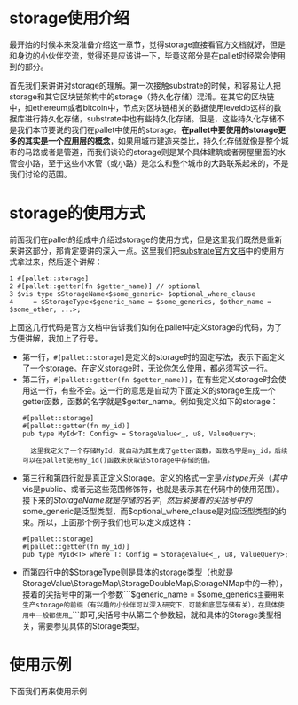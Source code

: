 # storage使用介绍
最开始的时候本来没准备介绍这一章节，觉得storage直接看官方文档就好，但是和身边的小伙伴交流，觉得还是应该讲一下，毕竟这部分是在pallet时经常会使用到的部分。

首先我们来讲讲对storage的理解。第一次接触substrate的时候，和容易让人把storage和其它区块链架构中的storage（持久化存储）混淆。在其它的区块链中，如ethereum或者bitcoin中，节点对区块链相关的数据使用leveldb这样的数据库进行持久化存储，substrate中也有些持久化存储。但是，这些持久化存储不是我们本节要说的我们在pallet中使用的storage。**在pallet中要使用的storage更多的其实是一个应用层的概念**，如果用城市建造来类比，持久化存储就像是整个城市的马路或者是管道，而我们谈论的storage则是某个具体建筑或者房屋里面的水管会小路，至于这些小水管（或小路）是怎么和整个城市的大路联系起来的，不是我们讨论的范围。

# storage的使用方式
前面我们在pallet的组成中介绍过storage的使用方式，但是这里我们既然是重新来讲这部分，那肯定要讲的深入一点。这里我们把[substrate官方文档](https://docs.substrate.io/rustdocs/latest/frame_support/attr.pallet.html#storage-palletstorage-optional)中的使用方式拿过来，然后逐个讲解：
```
1 #[pallet::storage]
2 #[pallet::getter(fn $getter_name)] // optional
3 $vis type $StorageName<$some_generic> $optional_where_clause
4	  = $StorageType<$generic_name = $some_generics, $other_name = $some_other, ...>;
```
上面这几行代码是官方文档中告诉我们如何在pallet中定义storage的代码，为了方便讲解，我加上了行号。

* 第一行，```#[pallet::storage]```是定义的storage时的固定写法，表示下面定义了一个storage。在定义storage时，无论你怎么使用，都必须写这一行。
* 第二行，```#[pallet::getter(fn $getter_name)]```，在有些定义storage时会使用这一行，有些不会。这一行的意思是自动为下面定义的storage生成一个getter函数，函数的名字就是$getter_name。例如我定义如下的storage：
	```
	#[pallet::storage]
	#[pallet::getter(fn my_id)]
	pub type MyId<T: Config> = StorageValue<_, u8, ValueQuery>;
	```
        这里我定义了一个存储MyId，就自动为其生成了getter函数，函数名字是my_id，后续可以在pallet使用my_id()函数来获取该Storage中存储的值。
* 第三行和第四行就是真正定义Storage。定义的格式一定是$vis type开头（其中$vis是public、或者无这些范围修饰符，也就是表示其在代码中的使用范围）。接下来的$StorageName就是存储的名字，然后紧接着的尖括号中的$some_generic是泛型类型，而$optional_where_clause是对应泛型类型的约束。所以，上面那个例子我们也可以定义成这样：
	```
	#[pallet::storage]
	#[pallet::getter(fn my_id)]
	pub type MyId<T> where T: Config = StorageValue<_, u8, ValueQuery>;
	```
* 而第四行中的$StorageType则是具体的storage类型（也就是StorageValue\StorageMap\StorageDoubleMap\StorageNMap中的一种），接着的尖括号中的第一个参数```$generic_name = $some_generics```主要用来生产storage的前缀（有兴趣的小伙伴可以深入研究下，可能和底层存储有关），在具体使用中一般都使用```_```即可,尖括号中从第二个参数起，就和具体的Storage类型相关，需要参见具体的Storage类型。

# 使用示例
下面我们再来使用示例


